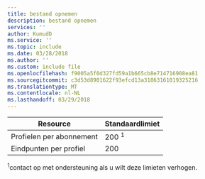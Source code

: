 ```yaml
---
title: bestand opnemen
description: bestand opnemen
services: ''
author: KumudD
ms.service: ''
ms.topic: include
ms.date: 03/28/2018
ms.author: ''
ms.custom: include file
ms.openlocfilehash: f9005a5f0d327fd59a1b665cb8e714716908ea81
ms.sourcegitcommit: c3d53d8901622f93efcd13a31863161019325216
ms.translationtype: MT
ms.contentlocale: nl-NL
ms.lasthandoff: 03/29/2018
---
```

| Resource | Standaardlimiet |
| --- | --- |
| Profielen per abonnement |200 <sup>1</sup> |
| Eindpunten per profiel |200 |

<sup>1</sup>contact op met ondersteuning als u wilt deze limieten verhogen.


